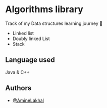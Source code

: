 
# Algorithms library
Track of my Data structures learning journey 🧮

- Linked list
- Doubly linked List
- Stack


## Language used

Java & C++ 


## Authors


- [@AmineLakhal](https://github.com/aminelkl)


